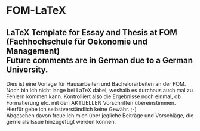 # FOM-LaTeX
LaTeX Template for Essay and Thesis at FOM (Fachhochschule für Oekonomie und Management)<br>
Future comments are in German due to a German University.
---------------------------------------------------------

Dies ist eine Vorlage für Hausarbeiten und Bachelorarbeiten an der FOM. Noch bin ich nicht lange bei LaTeX dabei, weshalb es durchaus auch mal zu Fehlern kommen kann. Kontrolliert also die Ergebnisse noch einmal, ob Formatierung etc. mit den AKTUELLEN Vorschriften übereinstimmen. Hierfür gebe ich selbstverständlich keine Gewähr. ;-)<br>
Abgesehen davon freue ich mich über jegliche Beiträge und Vorschläge, die gerne als Issue hinzugefügt werden können.

